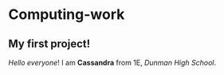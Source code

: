 # Computing-work
## My first project!

_Hello everyone_! I am **Cassandra** from 1E, _Dunman High School_.
